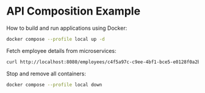 # API Composition Example

How to build and run applications using Docker:
```bash
docker compose --profile local up -d
```

Fetch employee details from microservices:
```bash
curl http://localhost:8080/employees/c4f5a97c-c9ee-4bf1-bce5-e0128f0a2b5b
```

Stop and remove all containers:
```bash
docker compose --profile local down
```
